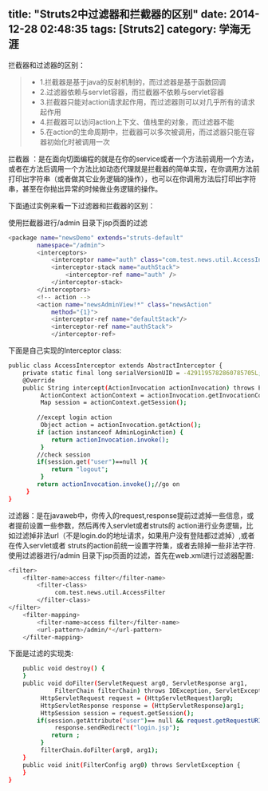 title: "Struts2中过滤器和拦截器的区别"
date: 2014-12-28 02:48:35
tags: [Struts2]
category: 学海无涯
---

拦截器和过滤器的区别：

> * 1.拦截器是基于java的反射机制的，而过滤器是基于函数回调
> * 2.过滤器依赖与servlet容器，而拦截器不依赖与servlet容器
> * 3.拦截器只能对action请求起作用，而过滤器则可以对几乎所有的请求起作用
> * 4.拦截器可以访问action上下文、值栈里的对象，而过滤器不能
> * 5.在action的生命周期中，拦截器可以多次被调用，而过滤器只能在容器初始化时被调用一次

拦截器 ：是在面向切面编程的就是在你的service或者一个方法前调用一个方法，或者在方法后调用一个方法比如动态代理就是拦截器的简单实现，在你调用方法前打印出字符串（或者做其它业务逻辑的操作），也可以在你调用方法后打印出字符串，甚至在你抛出异常的时候做业务逻辑的操作。

下面通过实例来看一下过滤器和拦截器的区别：

使用拦截器进行/admin 目录下jsp页面的过滤
``` bash 
<package name="newsDemo" extends="struts-default"   
        namespace="/admin">   
        <interceptors>   
            <interceptor name="auth" class="com.test.news.util.AccessInterceptor" />   
            <interceptor-stack name="authStack">   
                <interceptor-ref name="auth" />   
            </interceptor-stack>   
        </interceptors>   
        <!-- action -->   
        <action name="newsAdminView!*" class="newsAction"   
            method="{1}">   
            <interceptor-ref name="defaultStack"/>   
            <interceptor-ref name="authStack">   
            </interceptor-ref> 
```
			
下面是自己实现的Interceptor class: 
``` bash   
public class AccessInterceptor extends AbstractInterceptor {   
    private static final long serialVersionUID = -4291195782860785705L;   
    @Override   
    public String intercept(ActionInvocation actionInvocation) throws Exception {   
         ActionContext actionContext = actionInvocation.getInvocationContext();   
         Map session = actionContext.getSession();   
          
        //except login action   
         Object action = actionInvocation.getAction();   
        if (action instanceof AdminLoginAction) {   
            return actionInvocation.invoke();   
         }   
        //check session   
        if(session.get("user")==null ){   
            return "logout";   
         }   
        return actionInvocation.invoke();//go on   
     }   
}   
```
过滤器：是在javaweb中，你传入的request,response提前过滤掉一些信息，或者提前设置一些参数，然后再传入servlet或者struts的 action进行业务逻辑，比如过滤掉非法url（不是login.do的地址请求，如果用户没有登陆都过滤掉）,或者在传入servlet或者 struts的action前统一设置字符集，或者去除掉一些非法字符.
使用过滤器进行/admin 目录下jsp页面的过滤，首先在web.xml进行过滤器配置: 
``` bash 
<filter>   
    <filter-name>access filter</filter-name>   
        <filter-class>   
             com.test.news.util.AccessFilter   
        </filter-class>   
</filter>   
    <filter-mapping>   
        <filter-name>access filter</filter-name>   
        <url-pattern>/admin/*</url-pattern>   
    </filter-mapping>  
```	
下面是过滤的实现类: 
``` bash       
    public void destroy() {   
    }   
    public void doFilter(ServletRequest arg0, ServletResponse arg1,   
             FilterChain filterChain) throws IOException, ServletException {   
         HttpServletRequest request = (HttpServletRequest)arg0;   
         HttpServletResponse response = (HttpServletResponse)arg1;   
         HttpSession session = request.getSession();   
        if(session.getAttribute("user")== null && request.getRequestURI().indexOf("login.jsp")==-1 ){   
             response.sendRedirect("login.jsp");   
            return ;   
         }   
         filterChain.doFilter(arg0, arg1);   
    }   
    public void init(FilterConfig arg0) throws ServletException {   
    }   
}    
```